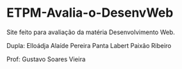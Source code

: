 # ETPM-Avalia-o-DesenvWeb
Site feito para avaliação da matéria Desenvolvimento Web.

Dupla: Elloádja Alaíde Pereira Panta
       Labert Paixão Ribeiro
       
Prof: Gustavo Soares Vieira
